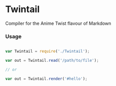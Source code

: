 # Twintail

Compiler for the Anime Twist flavour of Markdown

### Usage

```js

var Twintail = require('./Twintail');

var out = Twintail.read('/path/to/file');

// or

var out = Twintail.render('#hello');

```